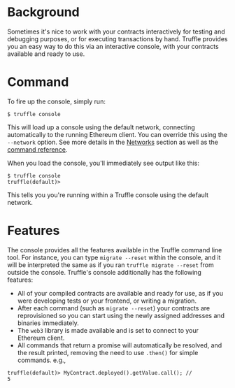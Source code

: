 # Background

Sometimes it's nice to work with your contracts interactively for testing and debugging purposes, or for executing transactions by hand. Truffle provides you an easy way to do this via an interactive console, with your contracts available and ready to use.

# Command

To fire up the console, simply run:

```none
$ truffle console
```

This will load up a console using the default network, connecting automatically to the running Ethereum client. You can override this using the `--network` option. See more details in the [Networks](/advanced/networks) section as well as the [command reference](/advanced/commands).

When you load the console, you'll immediately see output like this:

```
$ truffle console
truffle(default)>
```

This tells you you're running within a Truffle console using the default network.

# Features

The console provides all the features available in the Truffle command line tool. For instance, you can type `migrate --reset` within the console, and it will be interpreted the same as if you ran `truffle migrate --reset` from outside the console. Truffle's console additionally has the following features:

* All of your compiled contracts are available and ready for use, as if you were developing tests or your frontend, or writing a migration.
* After each command (such as `migrate --reset`) your contracts are reprovisioned so you can start using the newly assigned addresses and binaries immediately.
* The `web3` library is made available and is set to connect to your Ethereum client.
* All commands that return a promise will automatically be resolved, and the result printed, removing the need to use `.then()` for simple commands. e.g.,

```
truffle(default)> MyContract.deployed().getValue.call(); //
5
```
